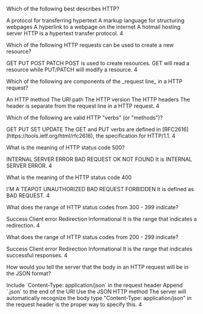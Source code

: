 <quiz>
  <question>
    <p>Which of the following best describes HTTP?</p>
    <answer correct>A protocol for transferring hypertext</answer>
    <answer>A markup language for structuring webpages</answer>
    <answer>A hyperlink to a webpage on the internet</answer>
    <answer>A hotmail hosting server</answer>
    <explanation>HTTP is a hypertext transfer protocol.</explanation>
  </question>
  <weight>4</weight>
</quiz>

<quiz>
  <question>
    <p>Which of the following HTTP requests can be used to create a new resource?</p>
    <answer>GET</answer>
    <answer>PUT</answer>
    <answer correct>POST</answer>
    <answer>PATCH</answer>
    <explanation>POST is used to create resources. GET will read a resource while PUT/PATCH will modify a resource.</explanation>
  </question>
  <weight>4</weight>
</quiz>


<quiz>
  <question multiple>
    <p>Which of the following are components of the _request line_ in a HTTP request?</p>
    <answer correct>An HTTP method</answer>
    <answer correct>The URI path</answer>
    <answer correct>The HTTP version</answer>
    <answer>The HTTP headers</answer>
    <explanation>The header is separate from the request line in a HTTP request.</explanation>
  </question>
  <weight>4</weight>
</quiz>

<quiz>
  <question multiple>
    <p>Which of the following are valid HTTP "verbs" (or "methods")?</p>
    <answer correct>GET</answer>
    <answer correct>PUT</answer>
    <answer>SET</answer>
    <answer>UPDATE</answer>
    <explanation>The GET and PUT verbs are defined in [RFC2616](https://tools.ietf.org/html/rfc2616), the specification for HTTP/1.1.</explanation>
  </question>
  <weight>4</weight>
</quiz>


<quiz>
  <question>
    <p>What is the meaning of HTTP status code 500?</p>
    <answer correct>INTERNAL SERVER ERROR</answer>
    <answer>BAD REQUEST</answer>
    <answer>OK</answer>
    <answer>NOT FOUND</answer>
    <explanation>It is INTERNAL SERVER ERROR.</explanation>
  </question>
  <weight>4</weight>
</quiz>

<quiz>
  <question>
    <p>What is the meaning of the HTTP status code 400</p>
    <answer>I'M A TEAPOT</answer>
    <answer>UNAUTHORIZED</answer>
    <answer correct>BAD REQUEST</answer>
    <answer>FORBIDDEN</answer>
    <explanation>It is defined as BAD REQUEST.</explanation>
  </question>
  <weight>4</weight>
</quiz>

<quiz>
  <question>
    <p>What does the range of HTTP status codes from 300 - 399 indicate?</p>
    <answer>Success</answer>
    <answer>Client error</answer>
    <answer correct>Redirection</answer>
    <answer>Informational</answer>
    <explanation>It is the range that indicates a redirection.</explanation>
  </question>
  <weight>4</weight>
</quiz>

<quiz>
  <question>
    <p>What does the range of HTTP status codes from 200 - 299 indicate?</p>
    <answer correct>Success</answer>
    <answer>Client error</answer>
    <answer>Redirection</answer>
    <answer>Informational</answer>
    <explanation>It is the range that indicates successful responses.</explanation>
  </question>
  <weight>4</weight>
</quiz>

<quiz>
  <question>
    <p>How would you tell the server that the body in an HTTP request will be in the JSON format?</p>
    <answer correct>Include `Content-Type: application/json` in the request header</answer>
    <answer>Append `.json` to the end of the URI</answer>
    <answer>Use the JSON HTTP method</answer>
    <answer>The server will automatically recognize the body type</answer>
    <explanation>"Content-Type: application/json" in the request header is the proper way to specify this.</explanation>
  </question>
  <weight>4</weight>
</quiz>
